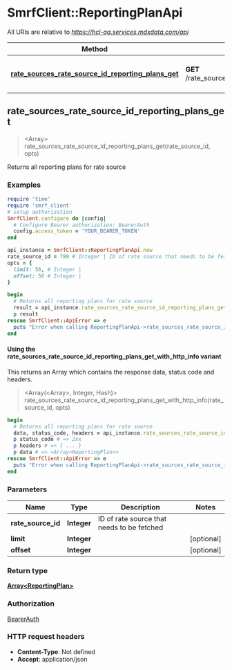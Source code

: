 # SmrfClient::ReportingPlanApi

All URIs are relative to *https://hci-qa.services.mdxdata.com/api*

| Method | HTTP request | Description |
| ------ | ------------ | ----------- |
| [**rate_sources_rate_source_id_reporting_plans_get**](ReportingPlanApi.md#rate_sources_rate_source_id_reporting_plans_get) | **GET** /rate_sources/{rate_source_id}/reporting_plans | Returns all reporting plans for rate source |


## rate_sources_rate_source_id_reporting_plans_get

> <Array<ReportingPlan>> rate_sources_rate_source_id_reporting_plans_get(rate_source_id, opts)

Returns all reporting plans for rate source

### Examples

```ruby
require 'time'
require 'smrf_client'
# setup authorization
SmrfClient.configure do |config|
  # Configure Bearer authorization: BearerAuth
  config.access_token = 'YOUR_BEARER_TOKEN'
end

api_instance = SmrfClient::ReportingPlanApi.new
rate_source_id = 789 # Integer | ID of rate source that needs to be fetched
opts = {
  limit: 56, # Integer | 
  offset: 56 # Integer | 
}

begin
  # Returns all reporting plans for rate source
  result = api_instance.rate_sources_rate_source_id_reporting_plans_get(rate_source_id, opts)
  p result
rescue SmrfClient::ApiError => e
  puts "Error when calling ReportingPlanApi->rate_sources_rate_source_id_reporting_plans_get: #{e}"
end
```

#### Using the rate_sources_rate_source_id_reporting_plans_get_with_http_info variant

This returns an Array which contains the response data, status code and headers.

> <Array(<Array<ReportingPlan>>, Integer, Hash)> rate_sources_rate_source_id_reporting_plans_get_with_http_info(rate_source_id, opts)

```ruby
begin
  # Returns all reporting plans for rate source
  data, status_code, headers = api_instance.rate_sources_rate_source_id_reporting_plans_get_with_http_info(rate_source_id, opts)
  p status_code # => 2xx
  p headers # => { ... }
  p data # => <Array<ReportingPlan>>
rescue SmrfClient::ApiError => e
  puts "Error when calling ReportingPlanApi->rate_sources_rate_source_id_reporting_plans_get_with_http_info: #{e}"
end
```

### Parameters

| Name | Type | Description | Notes |
| ---- | ---- | ----------- | ----- |
| **rate_source_id** | **Integer** | ID of rate source that needs to be fetched |  |
| **limit** | **Integer** |  | [optional] |
| **offset** | **Integer** |  | [optional] |

### Return type

[**Array&lt;ReportingPlan&gt;**](ReportingPlan.md)

### Authorization

[BearerAuth](../README.md#BearerAuth)

### HTTP request headers

- **Content-Type**: Not defined
- **Accept**: application/json

